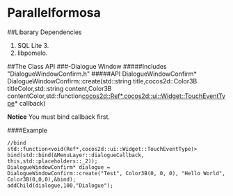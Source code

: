 # Parallelformosa
##Libarary Dependencies
1. SQL Lite 3.
2. libpomelo.

##The Class API
###-Dialogue Window
#####Includes
	"DialogueWindowConfirm.h"
#####API
	DialogueWindowConfirm* DialogueWindowConfirm::create(std::string title,cocos2d::Color3B titleColor,std::string content,Color3B contentColor,std::function<cocos2d::Ref*,cocos2d::ui::Widget::TouchEventType>* callback)
	
__Notice__
You must bind callback first.

####Example

	//bind
	std::function<void(Ref*,cocos2d::ui::Widget::TouchEventType)> bind(std::bind(&MenuLayer::dialogueCallback, this,std::placeholders::_2));
	DialogueWindowConfirm* dialogue = DialogueWindowConfirm::create("Test", Color3B(0, 0, 0), "Hello World", Color3B(0,0,0),&bind);
    addChild(dialogue,100,"Dialogue");
